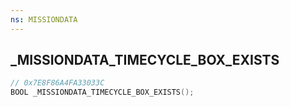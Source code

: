 ```yaml
---
ns: MISSIONDATA
---
```

## _MISSIONDATA_TIMECYCLE_BOX_EXISTS

```c
// 0x7E8F86A4FA33033C
BOOL _MISSIONDATA_TIMECYCLE_BOX_EXISTS();
```

